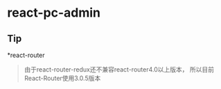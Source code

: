 # react-pc-admin
## Tip
*react-router
>由于react-router-redux还不兼容react-router4.0以上版本， 所以目前React-Router使用3.0.5版本